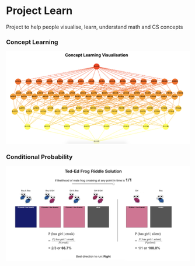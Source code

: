 # Project Learn
Project to help people visualise, learn, understand math and CS concepts

### Concept Learning

<img src="screenshot1.png" width="600px"></img>

### Conditional Probability

<img src="screenshot2.png" width="600px"></img>
